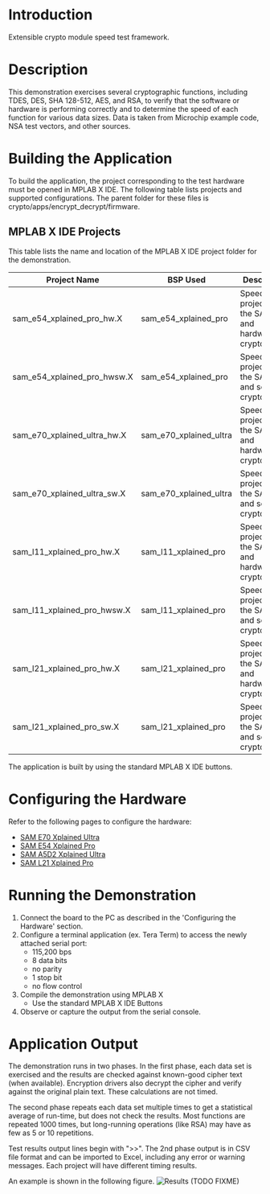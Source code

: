 # Introduction
Extensible crypto module speed test framework.

# Description
This demonstration exercises several cryptographic functions, including TDES, DES, SHA 128-512, AES, and RSA, to verify that the software or hardware is performing correctly and to determine the speed of each function for various data sizes. Data is taken from Microchip example code, NSA test vectors, and other sources.
# Building the Application
To build the application, the project corresponding to the test hardware must be opened in MPLAB X IDE. The following table lists projects and supported configurations. The parent folder for these files is crypto/apps/encrypt_decrypt/firmware.

## MPLAB X IDE Projects
This table lists the name and location of the MPLAB X IDE project folder for the demonstration.

| Project Name | BSP Used | Description |
| --- | --- | ---|
| sam_e54_xplained_pro_hw.X | sam_e54_xplained_pro | SpeedTest project using the SAME54 and hardware cryptography|
| sam_e54_xplained_pro_hwsw.X | sam_e54_xplained_pro | SpeedTest project using the SAME54 and software cryptography|
| sam_e70_xplained_ultra_hw.X | sam_e70_xplained_ultra | SpeedTest project using the SAME70 and hardware cryptography|
| sam_e70_xplained_ultra_sw.X | sam_e70_xplained_ultra | SpeedTest project using the SAME70 and software cryptography|
| sam_l11_xplained_pro_hw.X | sam_l11_xplained_pro | SpeedTest project using the SAML11 and hardware cryptography|
| sam_l11_xplained_pro_hwsw.X | sam_l11_xplained_pro | SpeedTest project using the SAML11 and software cryptography|
| sam_l21_xplained_pro_hw.X | sam_l21_xplained_pro | SpeedTest project using the SAML21 and hardware cryptography|
| sam_l21_xplained_pro_sw.X | sam_l21_xplained_pro | SpeedTest project using the SAML21 and software cryptography|

The application is built by using the standard MPLAB X IDE buttons.

# Configuring the Hardware
Refer to the following pages to configure the hardware:
* [SAM E70 Xplained Ultra](https://github.com/Microchip-MPLAB-Harmony/crypto/wiki/Configuring-the-SAM-E70-Xplained-Ultra-Board)
* [SAM E54 Xplained Pro](https://github.com/Microchip-MPLAB-Harmony/crypto/wiki/Configuring-the-SAM-E54-Xplained-Pro-Board)
* [SAM A5D2 Xplained Ultra](https://github.com/Microchip-MPLAB-Harmony/crypto/wiki/Configuring-the-SAM-A5D2-Xplained-Ultra-Board)
* [SAM L21 Xplained Pro](https://github.com/Microchip-MPLAB-Harmony/crypto/wiki/Configuring-the-SAM-L21-Xplained-Pro-Board)


# Running the Demonstration
1. Connect the board to the PC as described in the 'Configuring the Hardware' section.
2. Configure a terminal application (ex. Tera Term) to access the newly attached serial port:
	* 115,200 bps
	* 8 data bits
	* no parity
	* 1 stop bit
	* no flow control
3. Compile the demonstration using MPLAB X
	* Use the standard MPLAB X IDE Buttons
4. Observe or capture the output from the serial console.

# Application Output

The demonstration runs in two phases. In the first phase, each data set is exercised and the results are checked against known-good cipher text (when available). Encryption drivers also decrypt the cipher and verify against the original plain text. These calculations are not timed.

The second phase repeats each data set multiple times to get a statistical average of run-time, but does not check the results. Most functions are repeated 1000 times, but long-running operations (like RSA) may have as few as 5 or 10 repetitions.

Test results output lines begin with ">>". The 2nd phase output is in CSV file format and can be imported to Excel, including any error or warning messages. Each project will have different timing results.

An example is shown in the following figure. 
![Results (TODO FIXME)](images/EncryptDecryptResults.png)

